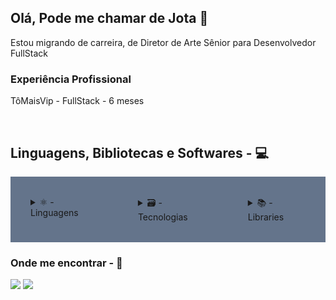 ## Olá, Pode me chamar de Jota 👋

Estou migrando de carreira, de Diretor de Arte Sênior para Desenvolvedor FullStack

### Experiência Profissional

TôMaisVip - FullStack - 6 meses

<br />

## Linguagens, Bibliotecas e Softwares - 💻
  
<div style="display: flex">

  <div style="background-color: #64748b; padding: 2rem">
    <details>
      <summary>⚛️ - Linguagens</summary>
      <ul>
            <li>Html</li>
            <li>Css</li>
            <li>JavaScript</li>
            <li>TypeScript</li>
      </ul>
    </details>
  </div>
  
  <div style="background-color: #64748b; padding: 2rem">
    <details>
    <summary>🗃️ - Tecnologias</summary>
      <ul>
      <li>ReactJs</li>
      <li>NodeJs</li>
      <li>NextJs</li>
      <li>PostgreSql</li>
    </ul>
    </details>
  </div>
  
   <div style="background-color: #64748b; padding: 2rem">
     <details>
    <summary>📚 - Libraries</summary>
    <ul>
      <li>PrismaJs</li>
      <li>StyledComponents</li>
      <li>RadixUi</li>
      <li>React-Router-Dom</li>
      <li>React-Hook-Form</li>
      <li>Tailwind</li>
      <li>Styles Components</li>
      <li>React Hook Form</li>
      <li>React Router Dom</li>
      <li>Zod</li>
      <li>Axios</li>
    </ul>
    </details>
  </div>
  
</div>
  
  ### Onde me encontrar - 📱
 
<div> 
  
  <a href="https://www.instagram.com/jhones.jhonatas" target="_blank"><img src="https://img.shields.io/badge/-Instagram-%23E4405F?style=for-the-badge&logo=instagram&logoColor=white" target="_blank"></a>
  <a href="https://www.linkedin.com/in/jhonesjhonatas/" target="_blank"><img src="https://img.shields.io/badge/-LinkedIn-%230077B5?style=for-the-badge&logo=linkedin&logoColor=white" target="_blank"></a>  
  
</div>
